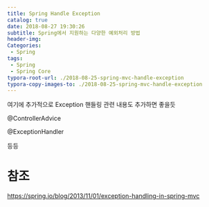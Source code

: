 ```yaml
---
title: Spring Handle Exception
catalog: true
date: 2018-08-27 19:30:26
subtitle: Spring에서 지원하는 다양한 예외처리 방법
header-img:
Categories:
 - Spring
tags: 
 - Spring
 - Spring Core
typora-root-url: ./2018-08-25-spring-mvc-handle-exception
typora-copy-images-to: ./2018-08-25-spring-mvc-handle-exception
---
```




여기에 추가적으로 Exception 핸들링 관련 내용도 추가하면 좋을듯

@ControllerAdvice

@ExceptionHandler

등등



# 참조

https://spring.io/blog/2013/11/01/exception-handling-in-spring-mvc
